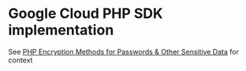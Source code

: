 # Google Cloud PHP SDK implementation

See [PHP Encryption Methods for Passwords & Other Sensitive Data](https://deliciousbrains.com/php-encryption-methods/) for context 